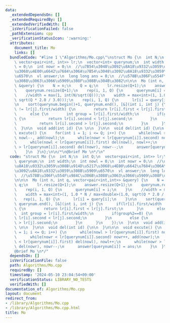 ```yaml
---
data:
  _extendedDependsOn: []
  _extendedRequiredBy: []
  _extendedVerifiedWith: []
  _isVerificationFailed: false
  _pathExtension: cpp
  _verificationStatusIcon: ':warning:'
  attributes:
    document_title: Mo
    links: []
  bundledCode: "#line 1 \"Algorithms/Mo.cpp\"\nstruct Mo {\n  int N;\n  int Q;\n \
    \ vector<pair<int, int>> lr;\n  vector<int> querynum;\n  int width;\n  int nowl\
    \ = 0;\n  int nowr = 0;\n  //\u7B54\u3048\u3092\u8A18\u9332\u3059\u308B\u914D\u5217\
    \u3068\u4E00\u6642\u7684\u306A\u7B54\u3048\u3092\u8A18\u9332\u3059\u308B\u5909\
    \u6570\n  vl answer;\n  long long ans = 0;\n  //\u578B\u306F\u554F\u984C\u306B\
    \u3088\u3063\u3066\u5909\u308F\u308B\u304B\u3082\n\n\n  Mo (int n, int q, vector<pair<int,int>>\
    \ &query) {\n    N = n;\n    Q = q;\n    lr.resize(Q+1);\n    answer.resize(Q+1);\n\
    \    querynum.resize(Q+1);\n    rep(i, 1, Q) {\n      querynum[i] = i;\n    }\n\
    \    //width = max(1, int(N/sqrt(Q)));\n    width = max<int>(1, 1.0 * N / max<double>(1.0,\
    \ sqrt(Q * 2.0 / 3.0)));\n    rep(i, 1, Q) {\n      lr[i] = query[i];\n    }\n\
    \n    sort(querynum.begin()+1, querynum.end(), [&](int i, int j) {\n      if(lr[i].first/width\
    \ != lr[j].first/width) {\n        return lr[i].first < lr[j].first;\n      }\n\
    \      else {\n        int group = lr[i].first/width;\n        if(group%2==0)\
    \ {\n          return lr[i].second < lr[j].second;\n        }\n        else {\n\
    \          return lr[i].second > lr[j].second;\n        }\n      }\n    });\n\
    \  }\n\n  void add(int id) {\n \n\n  }\n\n  void del(int id) {\n\n  }\n\n\n  void\
    \ excute() {\n    for(int i = 1; i <= Q; i++) {\n      while(nowl > lr[querynum[i]].first)\
    \ nowl--, add(nowl);\n      while(nowr < lr[querynum[i]].second) nowr++, add(nowr);\n\
    \      while(nowl < lr[querynum[i]].first) del(nowl), nowl++;\n      while(nowr\
    \ > lr[querynum[i]].second) del(nowr), nowr--;\n      answer[querynum[i]] = ans;\n\
    \    }\n  }\n};\n\n/*\n@brief Mo \n*/\n"
  code: "struct Mo {\n  int N;\n  int Q;\n  vector<pair<int, int>> lr;\n  vector<int>\
    \ querynum;\n  int width;\n  int nowl = 0;\n  int nowr = 0;\n  //\u7B54\u3048\u3092\
    \u8A18\u9332\u3059\u308B\u914D\u5217\u3068\u4E00\u6642\u7684\u306A\u7B54\u3048\
    \u3092\u8A18\u9332\u3059\u308B\u5909\u6570\n  vl answer;\n  long long ans = 0;\n\
    \  //\u578B\u306F\u554F\u984C\u306B\u3088\u3063\u3066\u5909\u308F\u308B\u304B\u3082\
    \n\n\n  Mo (int n, int q, vector<pair<int,int>> &query) {\n    N = n;\n    Q =\
    \ q;\n    lr.resize(Q+1);\n    answer.resize(Q+1);\n    querynum.resize(Q+1);\n\
    \    rep(i, 1, Q) {\n      querynum[i] = i;\n    }\n    //width = max(1, int(N/sqrt(Q)));\n\
    \    width = max<int>(1, 1.0 * N / max<double>(1.0, sqrt(Q * 2.0 / 3.0)));\n \
    \   rep(i, 1, Q) {\n      lr[i] = query[i];\n    }\n\n    sort(querynum.begin()+1,\
    \ querynum.end(), [&](int i, int j) {\n      if(lr[i].first/width != lr[j].first/width)\
    \ {\n        return lr[i].first < lr[j].first;\n      }\n      else {\n      \
    \  int group = lr[i].first/width;\n        if(group%2==0) {\n          return\
    \ lr[i].second < lr[j].second;\n        }\n        else {\n          return lr[i].second\
    \ > lr[j].second;\n        }\n      }\n    });\n  }\n\n  void add(int id) {\n\
    \ \n\n  }\n\n  void del(int id) {\n\n  }\n\n\n  void excute() {\n    for(int i\
    \ = 1; i <= Q; i++) {\n      while(nowl > lr[querynum[i]].first) nowl--, add(nowl);\n\
    \      while(nowr < lr[querynum[i]].second) nowr++, add(nowr);\n      while(nowl\
    \ < lr[querynum[i]].first) del(nowl), nowl++;\n      while(nowr > lr[querynum[i]].second)\
    \ del(nowr), nowr--;\n      answer[querynum[i]] = ans;\n    }\n  }\n};\n\n/*\n\
    @brief Mo \n*/"
  dependsOn: []
  isVerificationFile: false
  path: Algorithms/Mo.cpp
  requiredBy: []
  timestamp: '2024-05-10 23:04:54+09:00'
  verificationStatus: LIBRARY_NO_TESTS
  verifiedWith: []
documentation_of: Algorithms/Mo.cpp
layout: document
redirect_from:
- /library/Algorithms/Mo.cpp
- /library/Algorithms/Mo.cpp.html
title: Mo
---
```

